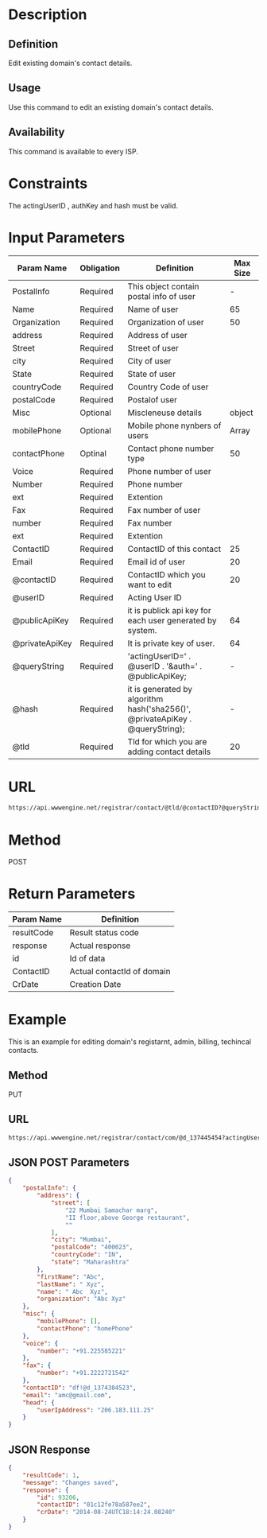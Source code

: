 Description
=============

Definition
------------
Edit existing domain's contact details.

Usage
------------
Use this command to edit an existing domain's contact details.

Availability
-------------
This command is available to every ISP.

Constraints
=============

The actingUserID , authKey and hash must be valid.

Input Parameters
=================

| Param Name | Obligation | Definition | Max Size |
| ------------- | ------------- | ------------- | ------------- |
|	PostalInfo	|	Required	|	This object contain postal info of user	|	-	|
|	Name	|	Required	|	Name of user	|	65	|
|	Organization	|	Required	|	Organization of user	|	50	|
|	address	|	Required	|	Address of user	|		|
|	Street	|	Required	|	Street of user	|		|
|	city	|	Required	|	City of user	|		|
|	State	|	Required	|	State of user	|		|
|	countryCode	|	Required	|	Country Code of user	|		|
|	postalCode	|	Required	|	Postalof user	|		|
|	Misc	|	Optional	|	Miscleneuse details	|	object	|
|	mobilePhone	|	Optional	|	Mobile phone nynbers of users	|	Array	|
|	contactPhone	|	Optinal	|	Contact phone number type	|	50	|
|	Voice	|	Required	|	Phone number of user	|		|
|	Number	|	Required	|	Phone number	|		|
|	ext	|	Required	|	Extention	|		|
|	Fax	|	Required	|	Fax number of user	|		|
|	number	|	Required	|	Fax number	|		|
|	ext	|	Required	|	Extention	|		|
|	ContactID	|	Required	|	ContactID of this contact	|	25	|
|	Email	|	Required	|	Email id of user	|	20	|
|	@contactID	|	Required	|	ContactID which you want to edit	|	20	|
|	@userID	|	Required	|	Acting User ID	|		|
|	@publicApiKey	|	Required	|	it is publick api key for each user generated by system.	|	64	|
|	@privateApiKey	|	Required	|	 It is private key of user.	|	64	|
|	@queryString	|	Required	|	'actingUserID=' . @userID . '&auth=' . @publicApiKey;	|	-	|
|	@hash	|	Required	|	it is  generated by algorithm hash('sha256()', @privateApiKey .  @queryString);	|	-	|
|	@tld	|	Required	|	Tld for which you are adding contact details	|	20	|


URL
===========
```html
https://api.wwwengine.net/registrar/contact/@tld/@contactID?@queryString&hash=@hash
```
Method
========
POST

Return Parameters
=================

| Param Name| Definition |
| ------------- | ------------- |
| resultCode | Result status code |
| response | Actual response |
| id | Id of data |
| ContactID | Actual contactId of domain |
| CrDate | Creation Date |

Example
=========

This is an example for editing domain's registarnt, admin, billing, techincal contacts.

Method
----------

PUT

URL
----------

````html
https://api.wwwengine.net/registrar/contact/com/@d_137445454?actingUserID=1&auth=38f9c45022de9ccd105545423b77e950af7dbc5eb31660d6bf1160431513f5ae&hash=1ca9b5502935824ea5674e3d8f69663e3dcd077fab85b3810aadcf2ae3fda5d7
````

JSON POST Parameters
--------------------

````json
{
    "postalInfo": {
        "address": {
            "street": [
                "22 Mumbai Samachar marg",
                "II floor,above George restaurant",
                ""
            ],
            "city": "Mumbai",
            "postalCode": "400023",
            "countryCode": "IN",
            "state": "Maharashtra"
        },
        "firstName": "Abc",
        "lastName": " Xyz",
        "name": " Abc  Xyz",
        "organization": "Abc Xyz"
    },
    "misc": {
        "mobilePhone": [],
        "contactPhone": "homePhone"
    },
    "voice": {
        "number": "+91.225585221"
    },
    "fax": {
        "number": "+91.2222721542"
    },
    "contactID": "df!@d_1374384523",
    "email": "amc@gmail.com",
    "head": {
        "userIpAddress": "206.183.111.25"
    }
}
````


JSON Response
--------------------

````json
{
    "resultCode": 1,
    "message": "Changes saved",
    "response": {
        "id": 93206,
        "contactID": "01c12fe78a587ee2",
        "crDate": "2014-08-24UTC18:14:24.08240"
    }
}
````

